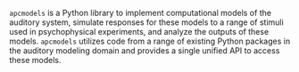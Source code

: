 `apcmodels` is a Python library to implement computational models of the auditory system, simulate responses for these models to a range of stimuli used in psychophysical experiments, and analyze the outputs of these models. `apcmodels` utilizes code from a range of existing Python packages in the auditory modeling domain and provides a single unified API to access these models. 

